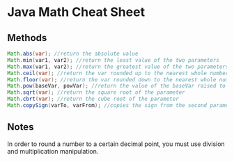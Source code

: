 # Java Math Cheat Sheet

## Methods
``` java
Math.abs(var); //return the absolute value
Math.min(var1, var2); //return the least value of the two parameters
Math.max(var1, var2); //return the greatest value of the two parameters
Math.ceil(var); //return the var rounded up to the nearest whole number
Math.floor(var); //return the var rounded down to the nearest whole number
Math.pow(baseVar, powVar); //return the value of the baseVar raised to the powVar
Math.sqrt(var); //return the square root of the parameter
Math.cbrt(var); //return the cube root of the parameter
Math.copySign(varTo, varFrom); //copies the sign from the second parameter to the first
```

## Notes
In order to round a number to a certain decimal point, you must use division and 
multiplication manipulation.
